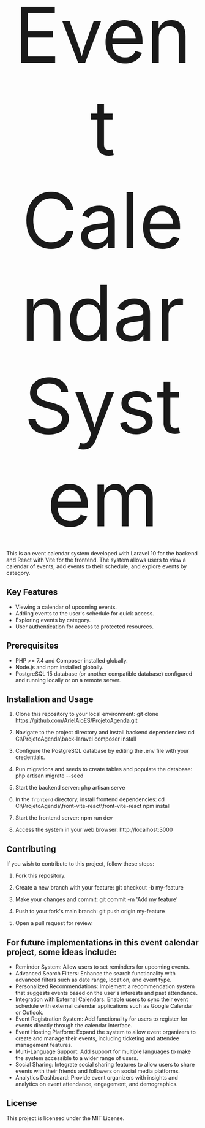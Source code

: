 <p align="center"><span style="font-size:200px;">Event Calendar System</span></p>

This is an event calendar system developed with Laravel 10 for the backend and React with Vite for the frontend. The system allows users to view a calendar of events, add events to their schedule, and explore events by category.

## Key Features
- Viewing a calendar of upcoming events.
- Adding events to the user's schedule for quick access.
- Exploring events by category.
- User authentication for access to protected resources.

## Prerequisites
- PHP >= 7.4 and Composer installed globally.
- Node.js and npm installed globally.
- PostgreSQL 15 database (or another compatible database) configured and running locally or on a remote server.

## Installation and Usage
1. Clone this repository to your local environment:
  git clone https://github.com/ArielAioES/ProjetoAgenda.git

2. Navigate to the project directory and install backend dependencies:
   cd C:\ProjetoAgenda\back-laravel
   composer install

3. Configure the PostgreSQL database by editing the .env file with your credentials.

4. Run migrations and seeds to create tables and populate the database:
  php artisan migrate --seed

5. Start the backend server:
   php artisan serve

6. In the `frontend` directory, install frontend dependencies:
  cd C:\ProjetoAgenda\front-vite-react\front-vite-react
  npm install

7. Start the frontend server:
   npm run dev

8. Access the system in your web browser:
   http://localhost:3000

## Contributing
If you wish to contribute to this project, follow these steps:
1. Fork this repository.
2. Create a new branch with your feature:
   git checkout -b my-feature
3. Make your changes and commit:
   git commit -m 'Add my feature'
4. Push to your fork's main branch:
   git push origin my-feature

5. Open a pull request for review.

## For future implementations in this event calendar project, some ideas include:

- Reminder System: Allow users to set reminders for upcoming events.
- Advanced Search Filters: Enhance the search functionality with advanced filters such as date range, location, and event type.
- Personalized Recommendations: Implement a recommendation system that suggests events based on the user's interests and past attendance.
- Integration with External Calendars: Enable users to sync their event schedule with external calendar applications such as Google Calendar or Outlook.
- Event Registration System: Add functionality for users to register for events directly through the calendar interface.
- Event Hosting Platform: Expand the system to allow event organizers to create and manage their events, including ticketing and attendee management features.
- Multi-Language Support: Add support for multiple languages to make the system accessible to a wider range of users.
- Social Sharing: Integrate social sharing features to allow users to share events with their friends and followers on social media platforms.
- Analytics Dashboard: Provide event organizers with insights and analytics on event attendance, engagement, and demographics.

## License
This project is licensed under the MIT License.

